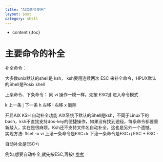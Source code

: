 ```yaml
---
title: "AIX命令使用"
layout: post
category: shell
---
```


* content
{:toc}

# 主要命令的补全

补全命令：

大多数unix默认的shell是 ksh， ksh要用连续两次 ESC 来补全命令，HPUX默认的Shell是Posix shell

上条命令、下条命令：
同   vi   操作一模一样，先按   ESC键   进入命令模式 

k     上一条 
j     下一条 
h     左移 
l     右移 
x     删除 

开启AIX KSH 自动补全功能
AIX系统下默认的Shell是ksh，不同于Linux下的bash，ksh不直接支持dos-key的便捷操作，如果没有找到途径，每条命令都要重新敲入，实在是很麻烦。Ksh还不支持文件名自动补全，这也是另外一个遗憾。
实现方法:
#set -o vi
上滚一条命令是ESC+k
下滚一条命令是ESC+j
ESC +    ESC -
 
自动补全是ESC+\
 
例如,想要自动补全,就先按ESC,再按\ 
[参考](http://ericbao.blog.sohu.com/198437033.html)
